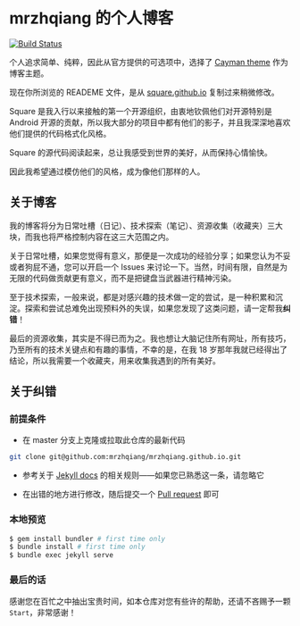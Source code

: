 mrzhqiang 的个人博客
===================

[![Build Status](https://travis-ci.org/mrzhqiang/mrzhqiang.github.io.svg?branch=master)](https://travis-ci.org/mrzhqiang/mrzhqiang.github.io)

个人追求简单、纯粹，因此从官方提供的可选项中，选择了 [Cayman theme][1] 作为博客主题。

现在你所浏览的 READEME 文件，是从 [square.github.io][2] 复制过来稍微修改。

Square 是我入行以来接触的第一个开源组织，由衷地钦佩他们对开源特别是 Android 开源的贡献，所以我大部分的项目中都有他们的影子，并且我深深地喜欢他们提供的代码格式化风格。

Square 的源代码阅读起来，总让我感受到世界的美好，从而保持心情愉快。

因此我希望通过模仿他们的风格，成为像他们那样的人。

关于博客
-----------

我的博客将分为日常吐槽（日记）、技术探索（笔记）、资源收集（收藏夹）三大块，而我也将严格控制内容在这三大范围之内。

关于日常吐槽，如果您觉得有意义，那便是一次成功的经验分享；如果您认为不妥或者狗屁不通，您可以开启一个 Issues 来讨论一下。当然，时间有限，自然是为无限的代码做贡献更有意义，而不是把键盘当武器进行精神污染。

至于技术探索，一般来说，都是对感兴趣的技术做一定的尝试，是一种积累和沉淀。探索和尝试总难免出现预料外的失误，如果您发现了这类问题，请一定帮我**纠错**！

最后的资源收集，其实是不得已而为之。我也想让大脑记住所有网址，所有技巧，乃至所有的技术关键点和有趣的事情，不幸的是，在我 18 岁那年我就已经得出了结论，所以我需要一个收藏夹，用来收集我遇到的所有美好。


关于纠错
-----------
### 前提条件
- 在 master 分支上克隆或拉取此仓库的最新代码
```bash
git clone git@github.com:mrzhqiang/mrzhqiang.github.io.git
```
- 参考关于 [Jekyll docs][3] 的相关规则——如果您已熟悉这一条，请忽略它

- 在出错的地方进行修改，随后提交一个 [Pull request][4] 即可

### 本地预览
```bash
$ gem install bundler # first time only
$ bundle install # first time only
$ bundle exec jekyll serve
```

### 最后的话
感谢您在百忙之中抽出宝贵时间，如本仓库对您有些许的帮助，还请不吝赐予一颗 `Start`，非常感谢！



[1]:https://github.com/pages-themes/cayman
[2]:https://github.com/square/square.github.io
[3]:https://jekyllrb.com/docs
[4]:https://github.com/mrzhqiang/mrzhqiang.github.io/pulls
